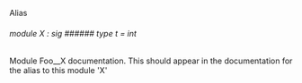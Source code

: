 Alias



######  module          X         :    sig      ######  type       t      =   int          

Module   Foo__X   documentation.   This   should   appear   in   the   documentation   for   the   alias   to   this   module   'X' 



       



